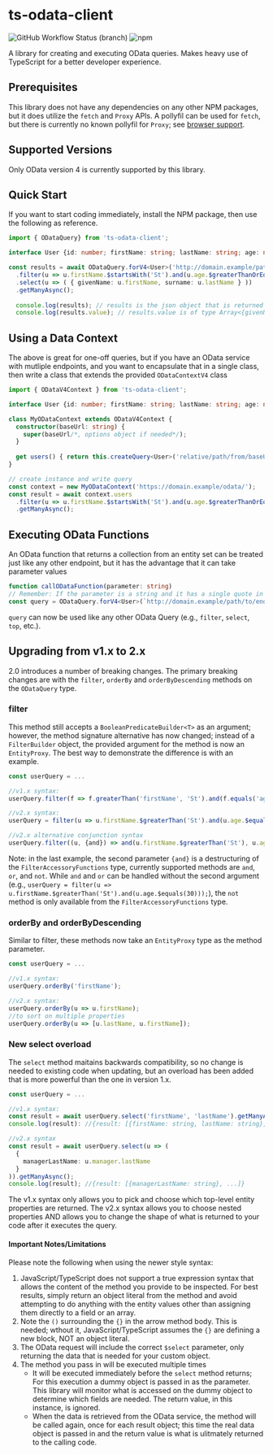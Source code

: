 # ts-odata-client

![GitHub Workflow Status (branch)](https://img.shields.io/github/workflow/status/cbrianball/ts-odata-client/CI/main?style=plastic)
![npm](https://img.shields.io/npm/v/ts-odata-client?style=plastic)

A library for creating and executing OData queries. Makes heavy use of TypeScript for a better developer experience.

## Prerequisites
This library does not have any dependencies on any other NPM packages, but it does utilize the `fetch` and `Proxy` APIs. A pollyfil can be used for `fetch`, but there is currently no known pollyfil for `Proxy`; see [browser support](https://caniuse.com/?search=Proxy()).

## Supported Versions
Only OData version 4 is currently supported by this library.

## Quick Start
If you want to start coding immediately, install the NPM package, then use the following as reference.

```typescript
import { ODataQuery} from 'ts-odata-client';

interface User {id: number; firstName: string; lastName: string; age: number};

const results = await ODataQuery.forV4<User>('http://domain.example/path/to/endpoint'/*, options object if needed*/)
  .filter(u => u.firstName.$startsWith('St').and(u.age.$greaterThanOrEqualTo(25))
  .select(u => ( { givenName: u.firstName, surname: u.lastName } ))
  .getManyAsync();
  
  console.log(results); // results is the json object that is returned by the OData service
  console.log(results.value); // results.value is of type Array<{givenName: string, surname: string}>
```

## Using a Data Context
The above is great for one-off queries, but if you have an OData service with mutliple endpoints, and you want to encapsulate that in a single class, then write a class that extends the provided `ODataContextV4` class

```typescript
import { ODataV4Context } from 'ts-odata-client';

interface User {id: number; firstName: string; lastName: string; age: number};

class MyODataContext extends ODataV4Context {
  constructor(baseUrl: string) {
    super(baseUrl/*, options object if needed*/);
  }
  
  get users() { return this.createQuery<User>('relative/path/from/baseUrl'); }
}

// create instance and write query
const context = new MyODataContext('https://domain.example/odata/');
const result = await context.users
  .filter(u => u.firstName.$startsWith('St').and(u.age.$greaterThanOrEqualTo(25))
  .getManyAsync();
```

## Executing OData Functions
An OData function that returns a collection from an entity set can be treated just like any other endpoint, but it has the advantage that it can take parameter values

```typescript
function callODataFunction(parameter: string)
// Remember: If the parameter is a string and it has a single quote in it, that will need to be escaped with two single quotes
const query = ODataQuery.forV4<User>(`http://domain.example/path/to/endpoint/function(myParameter='${parameter}')`/*, options object if needed*/);
```

`query` can now be used like any other OData Query (e.g., `filter`, `select`, `top`, etc.).



## Upgrading from v1.x to 2.x
2.0 introduces a number of breaking changes. The primary breaking changes are with the `filter`, `orderBy` and `orderByDescending` methods on the `ODataQuery` type.

### filter
  This method still accepts a `BooleanPredicateBuilder<T>` as an argument; however, the method signature alternative has now changed; instead of a `FilterBuilder` object, the provided argument for the method is now an `EntityProxy`. The best way to demonstrate the difference is with an example.
  
  ```typescript
  const userQuery = ...
  
  //v1.x syntax:
  userQuery.filter(f => f.greaterThan('firstName', 'St').and(f.equals('age', 30)));
  
  //v2.x syntax:
  userQuery = filter(u => u.firstName.$greaterThan('St').and(u.age.$equals(30)));
  
  //v2.x alternative conjunction syntax
  userQuery.filter((u, {and}) => and(u.firstName.$greaterThan('St'), u.age.$equals(30));  
  ```
  
  Note: in the last example, the second parameter `{and}` is a destructuring of the `FilterAccessoryFunctions` type, currently supported methods are `and`, `or`, and `not`. While `and` and `or` can be handled without the second argument (e.g., `userQuery = filter(u => u.firstName.$greaterThan('St').and(u.age.$equals(30)));`), the `not` method is only available from the `FilterAccessoryFunctions` type.
  
### orderBy and orderByDescending
  Similar to filter, these methods now take an `EntityProxy` type as the method parameter.
  
  ```typescript
  const userQuery = ...
  
  //v1.x syntax:
  userQuery.orderBy('firstName');
  
  //v2.x syntax:
  userQuery.orderBy(u => u.firstName);
  //to sort on multiple properties
  userQuery.orderBy(u => [u.lastName, u.firstName]);
  ```

### New select overload
The `select` method maitains backwards compatibility, so no change is needed to existing code when updating, but an overload has been added that is more powerful than the one in version 1.x.

```typescript
const userQuery = ...

//v1.x syntax:
const result = await userQuery.select('firstName', 'lastName').getManyAsync();
console.log(result): //{result: [{firstName: string, lastName: string}, ...]}

//v2.x syntax
const result = await userQuery.select(u => (
  {
    managerLastName: u.manager.lastName
  }
)).getManyAsync();
console.log(result); //{result: [{managerLastName: string}, ...]}
```

The v1.x syntax only allows you to pick and choose which top-level entity properties are returned. The v2.x syntax allows you to choose nested properties AND allows you to change the shape of what is returned to your code after it executes the query.

#### Important Notes/Limitations
Please note the following when using the newer style syntax:
1. JavaScript/TypeScript does not support a true expression syntax that allows the content of the method you provide to be inspected. For best results, simply return an object literal from the method and avoid attempting to do anything with the entity values other than assigning them directly to a field or an array.
1. Note the `()` surrounding the `{}` in the arrow method body. This is needed; wthout it, JavaScript/TypeScript assumes the `{}` are defining a new block, NOT an object literal.
1. The OData request will include the correct `$select` parameter, only returning the data that is needed for your custom object.
1. The method you pass in will be executed multiple times
   - It will be executed immediately before the `select` method returns; For this execution a dummy object is passed in as the parameter. This library will monitor what is accessed on the dummy object to determine which fields are needed. The return value, in this instance, is ignored.
   - When the data is retrieved from the OData service, the method will be called again, once for each result object; this time the real data object is passed in and the return value is what is ulitmately returned to the calling code.
